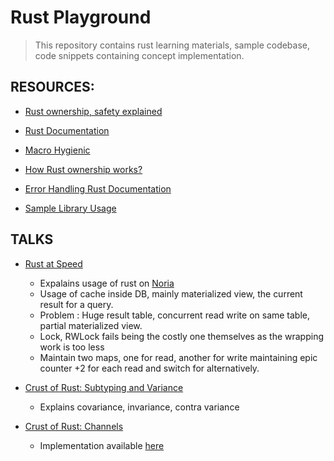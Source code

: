 # Rust Playground

> This repository contains rust learning materials, sample codebase, code snippets containing concept implementation.


## RESOURCES:

- [Rust ownership, safety explained](https://words.steveklabnik.com/a-30-minute-introduction-to-rust)

- [Rust Documentation](https://static.rust-lang.org/doc/master/book/getting-started.html)

- [Macro Hygienic](https://en.wikipedia.org/wiki/Hygienic_macro)

- [How Rust ownership works?](https://static.rust-lang.org/doc/master/book/ownership.html)

- [Error Handling Rust Documentation](https://static.rust-lang.org/doc/master/book/error-handling.html)

- [Sample Library Usage](https://github.com/brson/stdx/blob/master/README.md)

## TALKS

- [Rust at Speed](https://www.youtube.com/watch?v=s19G6n0UjsM&t=3s) 
    - Expalains usage of rust on [Noria](https://github.com/mit-pdos/noria)
    - Usage of cache inside DB, mainly materialized view, the current result for a query.
    - Problem : Huge result table, concurrent read write on same table, partial materialized view.
    - Lock, RWLock fails being the costly one themselves as the wrapping work is too less
    - Maintain two maps, one for read, another for write maintaining epic counter +2 for each read and  switch for alternatively.

- [Crust of Rust: Subtyping and Variance](https://www.youtube.com/watch?v=iVYWDIW71jk)
    - Explains covariance, invariance, contra variance

- [Crust of Rust: Channels](https://www.youtube.com/watch?v=b4mS5UPHh20)
    - Implementation available [here](./Concept/channel)